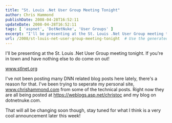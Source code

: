 ```yaml
---
title: "St. Louis .Net User Group Meeting Tonight"
author: Chris Hammond
publishDate: 2008-04-28T16:52:11
updateDate: 2008-04-28T16:52:11
tags: [ 'aspnet', 'DotNetNuke', 'User Groups' ]
excerpt: "I'll be presenting at the St. Louis .Net User Group meeting tonight. If you're in town and have nothing else to do come on out!  www.stlnet.org  I've not been posting many DNN related blog posts here lately, there's a reason for that. I've been trying to seperate my personal site, www.chrishammond.com from some of the technical posts. Right now they are all being posted at https://weblogs.asp.net/christoc and my blog on dotnetnuke.com.  That will all be changing soon though, stay tuned for what I think is a very cool announcement later this week! "
url: /2008/st-louis-net-user-group-meeting-tonight  # Use the generated URL with year
---
```

<p>I'll be presenting at the St. Louis .Net User Group meeting tonight. If you're in town and have nothing else to do come on out!</p> <p><a href="https://www.stlnet.org">www.stlnet.org</a></p> <p>I've not been posting many DNN related blog posts here lately, there's a reason for that. I've been trying to seperate my personal site, <a href="https://www.chrishammond.com">www.chrishammond.com</a> from some of the technical posts. Right now they are all being posted at <a href="https://weblogs.asp.net/christoc">https://weblogs.asp.net/christoc</a> and my blog on dotnetnuke.com.</p> <p>That will all be changing soon though, stay tuned for what I think is a very cool announcement later this week!</p>
